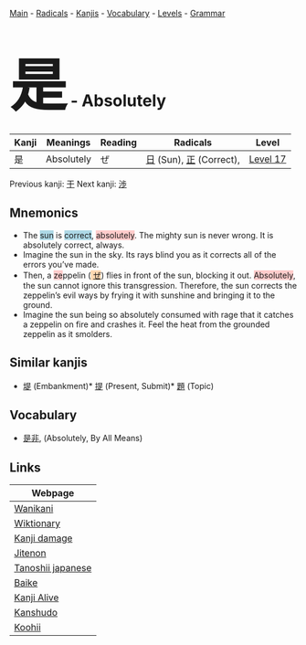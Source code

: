 <style> bigfont {font-size: 100px}</style>
[Main](../index.md) -
[Radicals](../radicals.md) -
[Kanjis](../kanjis.md) -
[Vocabulary](../vocabulary.md) -
[Levels](../levels.md) -
[Grammar](../grammar.md)
# <bigfont> 是</bigfont> - Absolutely 

| Kanji | Meanings | Reading | Radicals | Level |
| --- | --- | --- | --- | --- |
| 是 | Absolutely | ぜ | [日](../radicals/日.md) (Sun), [正](../radicals/正.md) (Correct),  | [Level 17](../levels/wk_level17.md) |

Previous kanji: [干](干.md) Next kanji: [渉](渉.md) 

## Mnemonics
 * The <span style="background-color:#ADD8E6"> sun</span> is <span style="background-color:#ADD8E6"> correct</span>, <span style="background-color:#ffcccb"> absolutely</span>. The mighty sun is never wrong. It is absolutely correct, always.
* Imagine the sun in the sky. Its rays blind you as it corrects all of the errors you’ve made.
* Then, a <span style="background-color:#ffcccb"> ze</span>ppelin (<span style="background-color:#fed8b1"> [ぜ](https://jisho.org/search/ぜ)</span>) flies in front of the sun, blocking it out. <span style="background-color:#ffcccb"> Absolutely</span>, the sun cannot ignore this transgression. Therefore, the sun corrects the zeppelin’s evil ways by frying it with sunshine and bringing it to the ground.
* Imagine the sun being so absolutely consumed with rage that it catches a zeppelin on fire and crashes it. Feel the heat from the grounded zeppelin as it smolders.


## Similar kanjis
 * [堤](堤.md) (Embankment)* [提](提.md) (Present, Submit)* [題](題.md) (Topic)


## Vocabulary
 * [是非](../vocabulary/是.md), (Absolutely, By All Means)



## Links 

| Webpage |
| --- |
| [Wanikani          ](https://www.wanikani.com/kanji/是) |
| [Wiktionary        ](https://en.wiktionary.org/wiki/是) |
| [Kanji damage      ](http://www.kanjidamage.com/kanji/search?utf8=✓&q=是) |
| [Jitenon           ](https://jitenon.com/kanji/是) |
| [Tanoshii japanese ](https://www.tanoshiijapanese.com/dictionary/kanji.cfm?k=是) |
| [Baike             ](https://baike.baidu.com/item/是) |
| [Kanji Alive       ](https://app.kanjialive.com/是) |
| [Kanshudo          ](https://www.kanshudo.com/searchmn?q=是) |
| [Koohii            ](https://kanji.koohii.com/study/kanji/是) |

